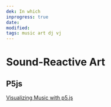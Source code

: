 ```yaml
---
dek: In which
inprogress: true
date:
modified:
tags: music art dj vj
---
```


# Sound-Reactive Art

## P5js

[Visualizing Music with p5.js](https://therewasaguy.github.io/p5-music-viz/)


